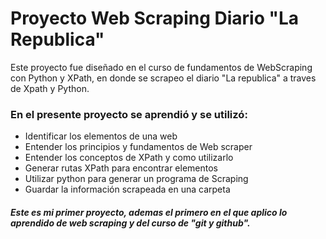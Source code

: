 # Proyecto Web Scraping Diario "La Republica"
Este proyecto fue diseñado en el curso de fundamentos de WebScraping con Python y XPath, en donde se scrapeo el diario "La republica" a traves de Xpath y Python.

### En el presente proyecto se aprendió y se utilizó:

- Identificar los elementos de una web
- Entender los principios y fundamentos de Web scraper
- Entender los conceptos de XPath y como utilizarlo
- Generar rutas XPath para encontrar elementos
- Utilizar python para generar un programa de Scraping
- Guardar la información scrapeada en una carpeta

#####  Este es mi primer proyecto, ademas el primero en el que aplico lo aprendido de web scraping y del curso de "git y github".
